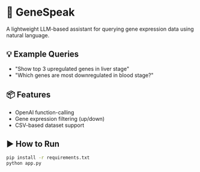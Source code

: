 # 🧬 GeneSpeak

A lightweight LLM-based assistant for querying gene expression data using natural language.

## 💡 Example Queries

- "Show top 3 upregulated genes in liver stage"
- "Which genes are most downregulated in blood stage?"

## 📦 Features

- OpenAI function-calling
- Gene expression filtering (up/down)
- CSV-based dataset support

## ▶️ How to Run

```bash
pip install -r requirements.txt
python app.py
```
